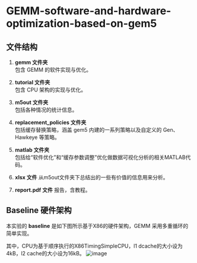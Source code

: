 # GEMM-software-and-hardware-optimization-based-on-gem5

## 文件结构
1. **gemm 文件夹**  
   包含 GEMM 的软件实现与优化。

2. **tutorial 文件夹**  
   包含 CPU 架构的实现与优化。

3. **m5out 文件夹**  
   包括各种情况的统计信息。

4. **replacement_policies 文件夹**  
   包括缓存替换策略，涵盖 gem5 内建的一系列策略以及自定义的 Gen、 Hawkeye 等策略。
   
5. **matlab 文件夹**  
   包括给“软件优化”和“缓存参数调整”优化做数据可视化分析的相关MATLAB代码。
   
6. **xlsx 文件** 
   从m5out文件夹下总结出的一些有价值的信息用来分析。

7. **report.pdf 文件** 
   报告，含教程。

## Baseline 硬件架构

本实验的 **baseline** 是如下图所示基于X86的硬件架构，GEMM 采用多重循环的简单实现。

其中，CPU为基于顺序执行的X86TimingSimpleCPU，l1 dcache的大小设为4kB，l2 cache的大小设为16kB。
![image](https://github.com/user-attachments/assets/9069fb79-53e0-4020-8355-898450be8177)

